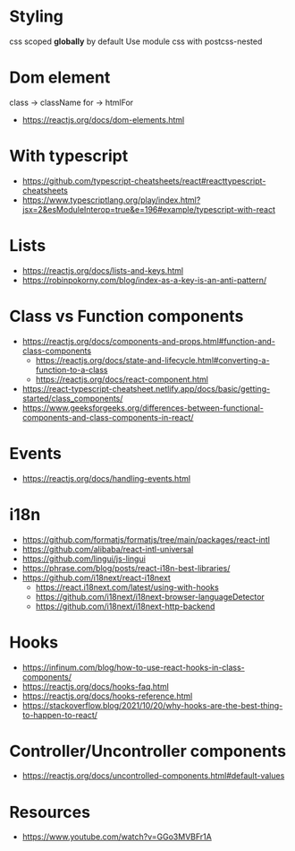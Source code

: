 # Styling
css scoped **globally** by default
Use module css with postcss-nested

# Dom element
class -> className
for -> htmlFor
- https://reactjs.org/docs/dom-elements.html

# With typescript
- https://github.com/typescript-cheatsheets/react#reacttypescript-cheatsheets
- https://www.typescriptlang.org/play/index.html?jsx=2&esModuleInterop=true&e=196#example/typescript-with-react

# Lists
- https://reactjs.org/docs/lists-and-keys.html
- https://robinpokorny.com/blog/index-as-a-key-is-an-anti-pattern/

# Class vs Function components
- https://reactjs.org/docs/components-and-props.html#function-and-class-components
  - https://reactjs.org/docs/state-and-lifecycle.html#converting-a-function-to-a-class
  - https://reactjs.org/docs/react-component.html
- https://react-typescript-cheatsheet.netlify.app/docs/basic/getting-started/class_components/
- https://www.geeksforgeeks.org/differences-between-functional-components-and-class-components-in-react/

# Events
- https://reactjs.org/docs/handling-events.html

# i18n
- https://github.com/formatjs/formatjs/tree/main/packages/react-intl
- https://github.com/alibaba/react-intl-universal
- https://github.com/lingui/js-lingui
- https://phrase.com/blog/posts/react-i18n-best-libraries/
- https://github.com/i18next/react-i18next
  - https://react.i18next.com/latest/using-with-hooks
  - https://github.com/i18next/i18next-browser-languageDetector
  - https://github.com/i18next/i18next-http-backend

# Hooks
- https://infinum.com/blog/how-to-use-react-hooks-in-class-components/
- https://reactjs.org/docs/hooks-faq.html
- https://reactjs.org/docs/hooks-reference.html
- https://stackoverflow.blog/2021/10/20/why-hooks-are-the-best-thing-to-happen-to-react/

# Controller/Uncontroller components
- https://reactjs.org/docs/uncontrolled-components.html#default-values

# Resources
- https://www.youtube.com/watch?v=GGo3MVBFr1A
